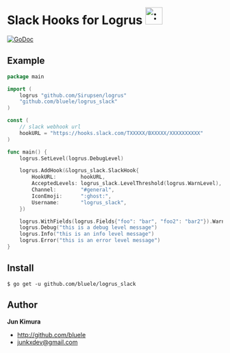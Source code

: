 # Slack Hooks for Logrus <img src="http://i.imgur.com/hTeVwmJ.png" width="40" height="40" alt=":walrus:" class="emoji" title=":walrus:"/>
[![GoDoc](https://godoc.org/github.com/bluele/logrus_slack?status.png)](https://godoc.org/github.com/bluele/logrus_slack)

## Example

```go
package main

import (
	logrus "github.com/Sirupsen/logrus"
	"github.com/bluele/logrus_slack"
)

const (
	// slack webhook url
	hookURL = "https://hooks.slack.com/TXXXXX/BXXXXX/XXXXXXXXXX"
)

func main() {
	logrus.SetLevel(logrus.DebugLevel)

	logrus.AddHook(&logrus_slack.SlackHook{
		HookURL:        hookURL,
		AcceptedLevels: logrus_slack.LevelThreshold(logrus.WarnLevel),
		Channel:        "#general",
		IconEmoji:      ":ghost:",
		Username:       "logrus_slack",
	})

	logrus.WithFields(logrus.Fields{"foo": "bar", "foo2": "bar2"}).Warn("this is a warn level message")
	logrus.Debug("this is a debug level message")
	logrus.Info("this is an info level message")
	logrus.Error("this is an error level message")
}
```

## Install

```
$ go get -u github.com/bluele/logrus_slack
```

## Author

**Jun Kimura**

* <http://github.com/bluele>
* <junkxdev@gmail.com>
